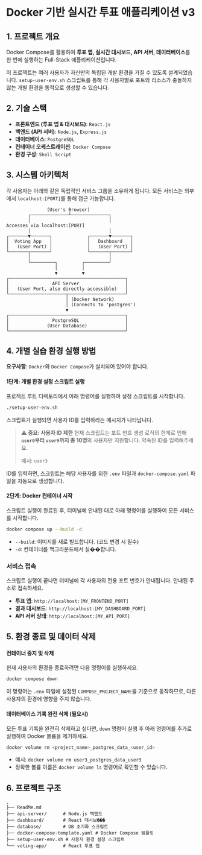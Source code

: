 # Docker 기반 실시간 투표 애플리케이션 v3

## 1. 프로젝트 개요

Docker Compose를 활용하여 **투표 앱, 실시간 대시보드, API 서버, 데이터베이스**를 한 번에 실행하는 Full-Stack 애플리케이션입니다.

이 프로젝트는 여러 사용자가 자신만의 독립된 개발 환경을 가질 수 있도록 설계되었습니다. `setup-user-env.sh` 스크립트를 통해 각 사용자별로 포트와 리소스가 충돌하지 않는 개별 환경을 동적으로 생성할 수 있습니다.

## 2. 기술 스택

- **프론트엔드 (투표 앱 & 대시보드)**: `React.js`
- **백엔드 (API 서버)**: `Node.js`, `Express.js`
- **데이터베이스**: `PostgreSQL`
- **컨테이너 오케스트레이션**: `Docker Compose`
- **환경 구성**: `Shell Script`

## 3. 시스템 아키텍처

각 사용자는 아래와 같은 독립적인 서비스 그룹을 소유하게 됩니다. 모든 서비스는 외부에서 `localhost:[PORT]`를 통해 접근 가능합니다.

```
               (User's Browser)
        ┌──────────────┴──────────────┐
        │                             │
Accesses via localhost:[PORT]
        │                             │
┌───────▼───────┐             ┌───────▼───────┐
│  Voting App   │             │   Dashboard   │
│   (User Port) │             │   (User Port) │
└───────┬───────┘             └───────┬───────┘
        │                             │
        └─────────┐         ┌─────────┘
                  │         │
                  ▼         ▼
┌───────────────────────────────────────────┐
│                API Server                 │
│   (User Port, also directly accessible)   │
└─────────────────────┬─────────────────────┘
                      │ (Docker Network)
                      │ (Connects to 'postgres')
                      ▼
┌───────────────────────────────────────────┐
│                PostgreSQL                 │
│              (User Database)              │
└───────────────────────────────────────────┘
```

## 4. 개별 실습 환경 실행 방법

**요구사항**: `Docker`와 `Docker Compose`가 설치되어 있어야 합니다.

#### 1단계: 개별 환경 설정 스크립트 실행

프로젝트 루트 디렉토리에서 아래 명령어를 실행하여 설정 스크립트를 시작합니다.

```bash
./setup-user-env.sh
```

스크립트가 실행되면 사용자 ID를 입력하라는 메시지가 나타납니다.

> **⚠️ 중요: 사용자 ID 제한**
> 현재 스크립트는 포트 번호 생성 로직의 한계로 인해 **`user0`부터 `user9`까지 총 10명**의 사용자만 지원합니다. 약속된 ID를 입력해주세요.
>
> 예시: `user3`

ID를 입력하면, 스크립트는 해당 사용자를 위한 `.env` 파일과 `docker-compose.yaml` 파일을 자동으로 생성합니다.

#### 2단계: Docker 컨테이너 시작

스크립트 실행이 완료된 후, 터미널에 안내된 대로 아래 명령어를 실행하여 모든 서비스를 시작합니다.

```bash
docker compose up --build -d
```

- `--build`: 이미지를 새로 빌드합니다. (코드 변경 시 필수)
- `-d`: 컨테이너를 백그라운드에서 실��합니다.

### 서비스 접속

스크립트 실행이 끝나면 터미널에 각 사용자의 전용 포트 번호가 안내됩니다. 안내된 주소로 접속하세요.

- **투표 앱**: `http://localhost:[MY_FRONTEND_PORT]`
- **결과 대시보드**: `http://localhost:[MY_DASHBOARD_PORT]`
- **API 서버 상태**: `http://localhost:[MY_API_PORT]`

## 5. 환경 종료 및 데이터 삭제

#### 컨테이너 중지 및 삭제

현재 사용자의 환경을 종료하려면 다음 명령어를 실행하세요.

```bash
docker compose down
```
이 명령어는 `.env` 파일에 설정된 `COMPOSE_PROJECT_NAME`을 기준으로 동작하므로, 다른 사용자의 환경에 영향을 주지 않습니다.

#### 데이터베이스 기록 완전 삭제 (필요시)

모든 투표 기록을 완전히 삭제하고 싶다면, `down` 명령어 실행 후 아래 명령어를 추가로 실행하여 Docker 볼륨을 제거하세요.

```bash
docker volume rm <project_name>_postgres_data_<user_id>
```
- 예시: `docker volume rm user3_postgres_data_user3`
- 정확한 볼륨 이름은 `docker volume ls` 명령어로 확인할 수 있습니다.

## 6. 프로젝트 구조

```
.
├── ReadMe.md
├── api-server/      # Node.js 백엔드
├── dashboard/       # React 대시보���
├── database/        # DB 초기화 스크립트
├── docker-compose-template.yaml # Docker Compose 템플릿
├── setup-user-env.sh # 사용자 환경 설정 스크립트
└── voting-app/      # React 투표 앱
```

